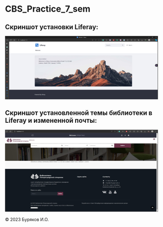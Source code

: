 # CBS_Practice_7_sem

## Скриншот установки Liferay:

![Liferay Software](/Liferay_software.jpg)

## Скриншот установленной темы библиотеки в Liferay и измененной почты:

![Liferay Edited Email](/Liferay_edited_email.jpg)

©️ 2023 Буряков И.О.

